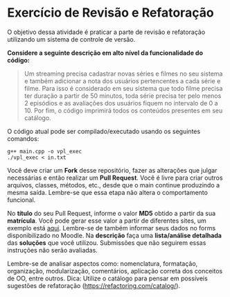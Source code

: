 # Exercício de Revisão e Refatoração

O objetivo dessa atividade é praticar a parte de revisão e refatoração utilizando um sistema de controle de versão.

**Considere a seguinte descrição em alto nível da funcionalidade do código:**  
> Um streaming precisa cadastrar novas séries e filmes no seu sistema e também adicionar a nota dos usuários pertencentes a cada série e filme. Para isso é considerado em seu sistema que todo filme precisa ter duração a partir de 50 minutos, toda série precisa ter pelo menos 2 episódios e as avaliações dos usuários fiquem no intervalo de 0 a 10. Por fim, o código imprimirá todos os conteúdos presentes em seu catálogo.

O código atual pode ser compilado/executado usando os seguintes comandos:
```
g++ main.cpp -o vpl_exec
./vpl_exec < in.txt
```

Você deve criar um **Fork** desse repositório, fazer as alterações que julgar necessárias e então realizar um **Pull Request**. Você é livre para criar outros arquivos, classes, métodos, etc., desde que o main continue produzindo a mesma saída. Lembre-se que essa etapa não altera o comportamento funcional.

No **título** do seu Pull Request, informe o valor **MD5** obtido a partir da sua **matrícula**. Você pode gerar esse valor a partir de diferentes sites, um exemplo está [aqui](http://www.md5.cz/). Lembre-se de também informar seus dados no forms disponibilizado no Moodle. Na **descrição** faça uma **lista/análise detalhada** das **soluções** que você utilizou. Submissões que não seguirem essas instruções não serão avaliadas.

Lembre-se de analisar aspectos como: nomenclatura, formatação, organização, modularização, comentários, aplicação correta dos conceitos de OO, entre outros.
Dica: Utilize o catálogo para pensar em possíveis sugestões de refatoração (https://refactoring.com/catalog/).